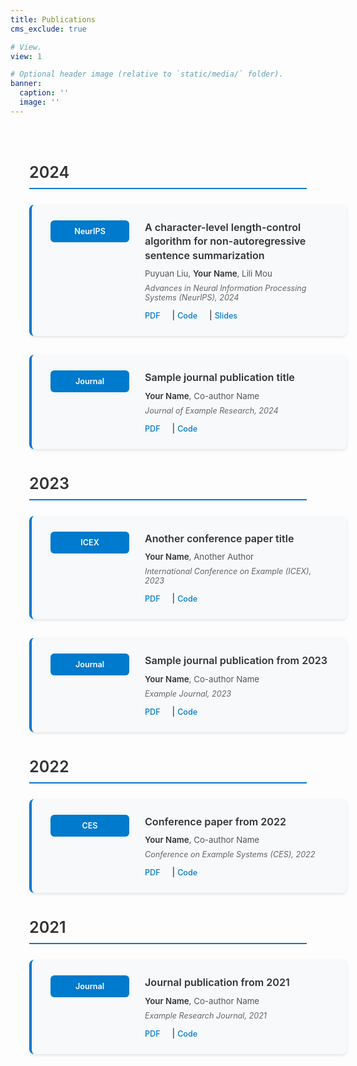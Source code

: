 ```yaml
---
title: Publications
cms_exclude: true

# View.
view: 1

# Optional header image (relative to `static/media/` folder).
banner:
  caption: ''
  image: ''
---
```


<div class="publications">

## 2024

<div class="publication-entry">
  <div class="conference-box">NeurIPS</div>
  <div class="publication-content">
    <div class="title">A character-level length-control algorithm for non-autoregressive sentence summarization</div>
    <div class="authors">Puyuan Liu, <strong>Your Name</strong>, Lili Mou</div>
    <div class="venue">Advances in Neural Information Processing Systems (NeurIPS), 2024</div>
    <div class="links">
      <a href="https://proceedings.neurips.cc/paper_files/paper/2022/file/bb0f9af6a4881ccb6e14c11b8b4be710-Paper-Conference.pdf">PDF</a> | 
      <a href="https://github.com/MANGA-UOFA/NACC">Code</a> | 
      <a href="https://neurips.cc/media/neurips-2022/Slides/53964.pdf">Slides</a>
    </div>
  </div>
</div>

<div class="publication-entry">
  <div class="conference-box">Journal</div>
  <div class="publication-content">
    <div class="title">Sample journal publication title</div>
    <div class="authors"><strong>Your Name</strong>, Co-author Name</div>
    <div class="venue">Journal of Example Research, 2024</div>
    <div class="links">
      <a href="#">PDF</a> | <a href="#">Code</a>
    </div>
  </div>
</div>

## 2023

<div class="publication-entry">
  <div class="conference-box">ICEX</div>
  <div class="publication-content">
    <div class="title">Another conference paper title</div>
    <div class="authors"><strong>Your Name</strong>, Another Author</div>
    <div class="venue">International Conference on Example (ICEX), 2023</div>
    <div class="links">
      <a href="#">PDF</a> | <a href="#">Code</a>
    </div>
  </div>
</div>

<div class="publication-entry">
  <div class="conference-box">Journal</div>
  <div class="publication-content">
    <div class="title">Sample journal publication from 2023</div>
    <div class="authors"><strong>Your Name</strong>, Co-author Name</div>
    <div class="venue">Example Journal, 2023</div>
    <div class="links">
      <a href="#">PDF</a> | <a href="#">Code</a>
    </div>
  </div>
</div>

## 2022

<div class="publication-entry">
  <div class="conference-box">CES</div>
  <div class="publication-content">
    <div class="title">Conference paper from 2022</div>
    <div class="authors"><strong>Your Name</strong>, Co-author Name</div>
    <div class="venue">Conference on Example Systems (CES), 2022</div>
    <div class="links">
      <a href="#">PDF</a> | <a href="#">Code</a>
    </div>
  </div>
</div>

## 2021

<div class="publication-entry">
  <div class="conference-box">Journal</div>
  <div class="publication-content">
    <div class="title">Journal publication from 2021</div>
    <div class="authors"><strong>Your Name</strong>, Co-author Name</div>
    <div class="venue">Example Research Journal, 2021</div>
    <div class="links">
      <a href="#">PDF</a> | <a href="#">Code</a>
    </div>
  </div>
</div>

</div>

<style>
.publications {
  max-width: 1400px;
  margin: 0 auto;
  padding: 20px 40px;
  font-family: -apple-system, BlinkMacSystemFont, "Segoe UI", Roboto, "Helvetica Neue", Arial, sans-serif;
}

.publications h2 {
  color: #333;
  border-bottom: 2px solid #007acc;
  padding-bottom: 10px;
  margin-top: 40px;
  margin-bottom: 25px;
  font-size: 1.8em;
  font-weight: 600;
}

.publication-entry {
  display: flex;
  margin-bottom: 30px;
  padding: 25px 30px;
  background-color: #f8f9fa;
  border-radius: 8px;
  border-left: 4px solid #007acc;
  box-shadow: 0 2px 4px rgba(0,0,0,0.1);
  width: 100%;
}

.conference-box {
  background-color: #007acc;
  color: white;
  padding: 10px 18px;
  border-radius: 6px;
  font-weight: 600;
  font-size: 0.9em;
  text-align: center;
  min-width: 90px;
  height: fit-content;
  margin-right: 25px;
  flex-shrink: 0;
}

.publication-content {
  flex: 1;
  min-width: 0;
}

.publication-content .title {
  font-size: 1.15em;
  font-weight: 600;
  color: #333;
  margin-bottom: 10px;
  line-height: 1.4;
}

.publication-content .authors {
  color: #555;
  margin-bottom: 8px;
  font-size: 0.95em;
}

.publication-content .venue {
  color: #666;
  font-style: italic;
  margin-bottom: 12px;
  font-size: 0.9em;
}

.publication-content .links {
  margin-top: 10px;
}

.publication-content .links a {
  color: #007acc;
  text-decoration: none;
  margin-right: 15px;
  font-weight: 500;
  font-size: 0.9em;
}

.publication-content .links a:hover {
  text-decoration: underline;
}

.publications strong {
  color: #333;
  font-weight: 600;
}

@media (max-width: 1200px) {
  .publications {
    max-width: 1200px;
    padding: 20px 30px;
  }
}

@media (max-width: 768px) {
  .publications {
    max-width: 100%;
    padding: 20px;
  }
  
  .publication-entry {
    flex-direction: column;
    padding: 20px;
  }
  
  .conference-box {
    margin-bottom: 15px;
    margin-right: 0;
    align-self: flex-start;
  }
}
</style>
